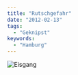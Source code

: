 ```yaml
---
title: "Rutschgefahr"
date: "2012-02-13"
tags:
  - "Geknipst"
keywords:
  - "Hamburg"
---
```


![Eisgang](/images/codecandies/20120213-231227.jpg)
